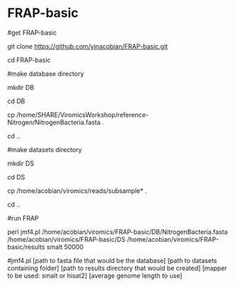 # FRAP-basic

#get FRAP-basic

git clone https://github.com/yinacobian/FRAP-basic.git

cd FRAP-basic

#make database directory

mkdir DB

cd DB

cp /home/SHARE/ViromicsWorkshop/reference-Nitrogen/NitrogenBacteria.fasta .

cd ..

#make datasets directory

mkdir DS

cd DS

cp /home/acobian/viromics/reads/subsample* .

cd ..

#run FRAP

perl jmf4.pl /home/acobian/viromics/FRAP-basic/DB/NitrogenBacteria.fasta /home/acobian/viromics/FRAP-basic/DS /home/acobian/viromics/FRAP-basic/results smalt 50000

#jmf4.pl [path to fasta file that would be the database] [path to datasets containing folder] [path to results directory that would be created] [mapper to be used: smalt or hisat2] [average genome length to use]
